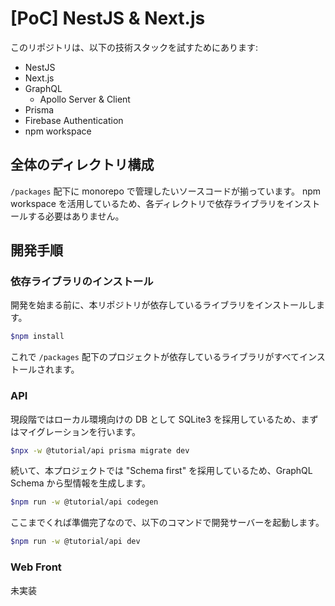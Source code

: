 # [PoC] NestJS & Next.js

このリポジトリは、以下の技術スタックを試すためにあります:

* NestJS
* Next.js
* GraphQL
  * Apollo Server & Client
* Prisma
* Firebase Authentication
* npm workspace

## 全体のディレクトリ構成

`/packages` 配下に monorepo で管理したいソースコードが揃っています。 npm workspace を活用しているため、各ディレクトリで依存ライブラリをインストールする必要はありません。

## 開発手順

### 依存ライブラリのインストール

開発を始まる前に、本リポジトリが依存しているライブラリをインストールします。

```sh
$npm install
```

これで `/packages` 配下のプロジェクトが依存しているライブラリがすべてインストールされます。

### API

現段階ではローカル環境向けの DB として SQLite3 を採用しているため、まずはマイグレーションを行います。

```sh
$npx -w @tutorial/api prisma migrate dev
```

続いて、本プロジェクトでは "Schema first" を採用しているため、GraphQL Schema から型情報を生成します。

```sh
$npm run -w @tutorial/api codegen
```

ここまでくれば準備完了なので、以下のコマンドで開発サーバーを起動します。

```sh
$npm run -w @tutorial/api dev
```

### Web Front

未実装
